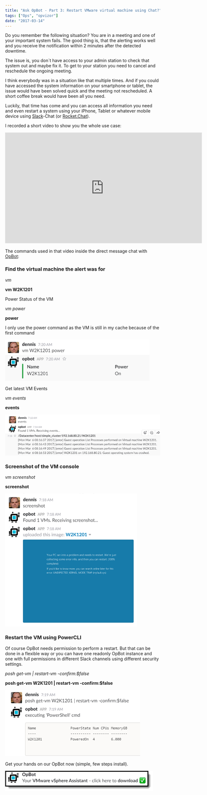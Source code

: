 ```yaml
---
title: "Ask OpBot - Part 3: Restart VMware virtual machine using Chat?"
tags: ["Ops", "opvizor"]
date: "2017-03-14"
---
```


Do you remember the following situation? You are in a meeting and one of your important system fails. The good thing is, that the alerting works well and you receive the notification within 2 minutes after the detected downtime.

The issue is, you don´t have access to your admin station to check that system out and maybe fix it. To get to your station you need to cancel and reschedule the ongoing meeting. 

I think everybody was in a situation like that multiple times. And if you could have accessed the system information on your smartphone or tablet, the issue would have been solved quick and the meeting not rescheduled. A short coffee break would have been all you need.

Luckily, that time has come and you can access all information you need and even restart a system using your iPhone, Tablet or whatever mobile device using [Slack](http://www.slack.com)\-Chat (or [Rocket.Chat](https://rocket.chat/)).

I recorded a short video to show you the whole use case:

<iframe src="https://player.vimeo.com/video/207112110" width="640" height="360" frameborder="0" webkitallowfullscreen mozallowfullscreen="" allowfullscreen=""></iframe>

The commands used in that video inside the direct message chat with [OpBot](http://try.opvizor.com/opbot):

### Find the virtual machine the alert was for

_vm <vmname or wildcard>_

**vm W2K1201**

Power Status of the VM

_vm <vmname or wildcard> power_

**power**

I only use the power command as the VM is still in my cache because of the first command

[![VM PowerState using Chat](/images/blog/powervm.png)](http://try.opvizor.com/opbot)

Get latest VM Events 

_vm <vmname or wildcard> events_

**events**

[![VM events iPhone](/images/blog/vmevents.png)](http://try.opvizor.com/opbot)

### Screenshot of the VM console

_vm <vmname or wildcard> screenshot_

**screenshot**

[![Find VM bluescreen Tablet](/images/blog/vmbluescreen.png)](http://try.opvizor.com/opbot)

### Restart the VM using PowerCLI

Of course OpBot needs permission to perform a restart. But that can be done in a flexible way or you can have one readonly OpBot instance and one with full permissions in different Slack channels using different security settings.

_posh get-vm <vm name> | restart-vm -confirm:$false_

**posh get-vm W2K1201 | restart-vm -confirm:$false**

[![Restart VMware virtual machine](/images/blog/opbotposh-restart.png)](http://try.opvizor.com/opbot)

Get your hands on our OpBot now (simple, few steps install).

[![OpBot your VMware vSphere assistant](/images/blog/opbot_download-1.png)](http://try.opvizor.com/opbot)
